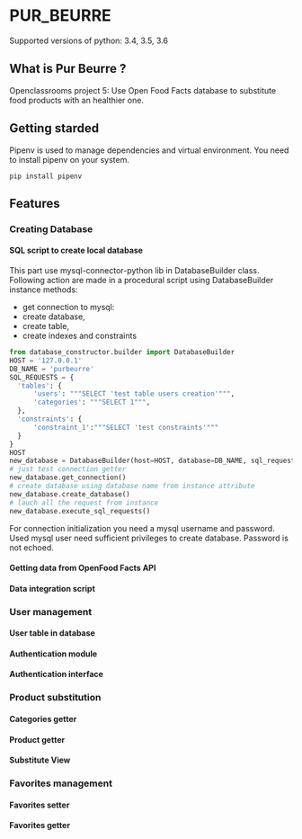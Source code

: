 # PUR_BEURRE

Supported versions of python: 3.4, 3.5, 3.6

## What is Pur Beurre ?
Openclassrooms project 5: Use Open Food Facts database to substitute food products with an 
healthier one.

## Getting starded

Pipenv is used to manage dependencies and virtual environment. 
You need to install pipenv on your system.

```
pip install pipenv
```

## Features

### Creating Database
#### SQL script to create local database
This part use mysql-connector-python lib in DatabaseBuilder class.
 Following action are made in a procedural script using DatabaseBuilder instance methods: 
  - get connection to mysql:
  - create database,
  - create table,
  - create indexes and constraints
  
  ```python
from database_constructor.builder import DatabaseBuilder
HOST = '127.0.0.1'
DB_NAME = 'purbeurre'
SQL_REQUESTS = {
    'tables': {
        'users': """SELECT 'test table users creation'""",
        'categories': """SELECT 1""",
    },
    'constraints': {
        'constraint_1':"""SELECT 'test constraints'"""
    }
}
HOST
new_database = DatabaseBuilder(host=HOST, database=DB_NAME, sql_requests=SQL_REQUESTS) 
# just test connection getter
new_database.get_connection()
# create database using database name from instance attribute
new_database.create_database()
# lauch all the request from instance
new_database.execute_sql_requests()

```
  
 For connection initialization you need a mysql username and password. 
 Used mysql user need sufficient privileges to create database.
 Password is not echoed.
 
#### Getting data from OpenFood Facts API
#### Data integration script

### User management

#### User table in database
#### Authentication module
#### Authentication interface

### Product substitution

#### Categories getter
#### Product getter
#### Substitute View

### Favorites management

#### Favorites setter
#### Favorites getter


